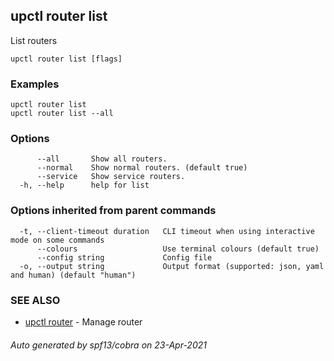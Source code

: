 ## upctl router list

List routers

```
upctl router list [flags]
```

### Examples

```
upctl router list
upctl router list --all
```

### Options

```
      --all       Show all routers.
      --normal    Show normal routers. (default true)
      --service   Show service routers.
  -h, --help      help for list
```

### Options inherited from parent commands

```
  -t, --client-timeout duration   CLI timeout when using interactive mode on some commands
      --colours                   Use terminal colours (default true)
      --config string             Config file
  -o, --output string             Output format (supported: json, yaml and human) (default "human")
```

### SEE ALSO

* [upctl router](upctl_router.md)	 - Manage router

###### Auto generated by spf13/cobra on 23-Apr-2021
